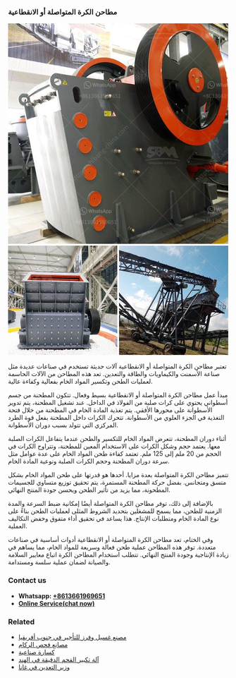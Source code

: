 <h3>مطاحن الكرة المتواصلة أو الانقطاعية</h3><img src='1701853945.jpg' alt=''><p>تعتبر مطاحن الكرة المتواصلة أو الانقطاعية آلات حديثة تستخدم في صناعات عديدة مثل صناعة الأسمنت والكيماويات والطاقة والتعدين. تعد هذه المطاحن من الآلات الحاسمة لعمليات الطحن وتكسير المواد الخام بفعالية وكفاءة عالية.</p><p>مبدأ عمل مطاحن الكرة المتواصلة أو الانقطاعية بسيط وفعال. تتكون المطحنة من جسم أسطواني يحتوي على كرات صلبة من الفولاذ في الداخل. عند تشغيل المطحنة، يتم تدوير الأسطوانة على محورها الأفقي. يتم تغذية المادة الخام في المطحنة من خلال فتحة التغذية في الجزء العلوي من الأسطوانة. تتحرك الكرات داخل المطحنة بفعل قوة الطرد المركزي التي تتولد بسبب دوران الأسطوانة.</p><p>أثناء دوران المطحنة، تتعرض المواد الخام للتكسير والطحن عندما يتفاعل الكرات الصلبة معها. يعتمد حجم وشكل الكرات على الاستخدام المعين للمطحنة، وتتراوح الكرات في الحجم من 20 ملم إلى 125 ملم. تعتمد كفاءة طحن المواد الخام على عدة عوامل مثل سرعة دوران المطحنة وحجم الكرات الصلبة ونوعية المادة الخام.</p><p>تتميز مطاحن الكرة المتواصلة بعدة مزايا. أحدها هو قدرتها على طحن المواد الخام بشكل متسق ومتجانس. بفضل حركة المطحنة المستمرة، يتم تحقيق توزيع متساوي للجسيمات المطحونة، مما يزيد من تأثير الطحن ويحسن جودة المنتج النهائي.</p><p>بالإضافة إلى ذلك، توفر مطاحن الكرة المتواصلة أيضًا إمكانية ضبط السرعة والمدة الزمنية للطحن، مما يسمح للمشغلين بتحديد الشروط المثلى لعمليات الطحن بناءً على نوع المادة الخام ومتطلبات الإنتاج. هذا يساعد في تحقيق أداء متفوق وخفض التكاليف العملية.</p><p>وفي الختام، تعد مطاحن الكرة المتواصلة أو الانقطاعية أدوات أساسية في صناعات متعددة. توفر هذه المطاحن عملية طحن فعالة وسريعة للمواد الخام، مما يساهم في زيادة الإنتاجية وجودة المنتج النهائي. تتطلب استخدام المطاحن الكرة اتباع معايير السلامة والصيانة لضمان عملية سلسة ومستدامة.</p><h3>Contact us</h3><ul><li><strong>Whatsapp:&nbsp;<a href="https://wa.me/8613661969651">+8613661969651</a></strong></li><li><a href="https://swt.shibang-china.com/?git&amp;zhl&amp;مطاحن الكرة المتواصلة أو الانقطاعية"><strong>Online Service(chat now)</strong></a></li></ul><h3>Related</h3><ul><li><a href='مصنع غسيل وفرز للتأجير في جنوب أفريقيا.md'>مصنع غسيل وفرز للتأجير في جنوب أفريقيا</a></li><li><a href='مصانع فحص الركام.md'>مصانع فحص الركام</a></li><li><a href='كسارة صناعية.md'>كسارة صناعية</a></li><li><a href='آلة تكبير الفحم الدقيقة في الهند.md'>آلة تكبير الفحم الدقيقة في الهند</a></li><li><a href='وزير التعدين في غانا.md'>وزير التعدين في غانا</a></li></ul>